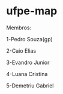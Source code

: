 # ufpe-map

Membros:

1-Pedro Souza(gp)

2-Caio Elias

3-Evandro Junior

4-Luana Cristina

5-Demetriu Gabriel

